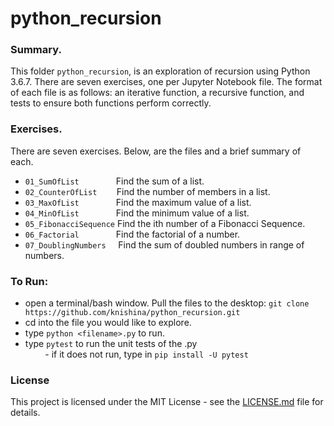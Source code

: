 # python_recursion
 
 
### Summary.
This folder ```python_recursion```,  is an exploration of recursion using Python 3.6.7.  There are seven exercises, one per Jupyter Notebook file.  The format of each file is as follows: an iterative function, a recursive function, and tests to ensure both functions perform correctly.

### Exercises.
There are seven exercises.  Below, are the files and a brief summary of each.
- ```01_SumOfList``` &nbsp; &nbsp; &nbsp; &nbsp; &nbsp; &nbsp; &nbsp; Find the sum of a list.
- ```02_CounterOfList``` &nbsp; &nbsp; &nbsp;&nbsp; Find the number of members in a list.
- ```03_MaxOfList``` &nbsp; &nbsp; &nbsp; &nbsp; &nbsp; &nbsp; &nbsp; Find the maximum value of a list.
- ```04_MinOfList``` &nbsp; &nbsp; &nbsp; &nbsp; &nbsp; &nbsp; &nbsp; Find the minimum value of a list.
- ```05_FibonacciSequence``` Find the ith number of a Fibonacci Sequence.
- ```06_Factorial``` &nbsp; &nbsp; &nbsp; &nbsp; &nbsp; &nbsp; &nbsp; Find the factorial of a number.
- ```07_DoublingNumbers``` &nbsp; &nbsp; Find the sum of doubled numbers in range of numbers.

### To Run:
- open a terminal/bash window.  Pull the files to the desktop: `git clone https://github.com/knishina/python_recursion.git`
- cd into the file you would like to explore.
- type `python <filename>.py` to run.
- type `pytest` to run the unit tests of the <fliename>.py<br />
&nbsp; &nbsp; &nbsp; &nbsp; - if it does not run, type in `pip install -U pytest`


### License
This project is licensed under the MIT License - see the [LICENSE.md](https://github.com/knishina/python_recursion/blob/master/LICENSE) file for details.
